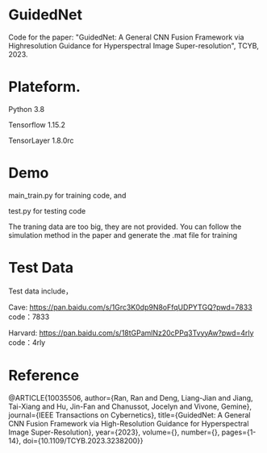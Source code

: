 # GuidedNet
Code for the paper: "GuidedNet: A General CNN Fusion Framework via Highresolution Guidance for Hyperspectral Image Super-resolution", TCYB, 2023.

# Plateform.

Python 3.8 

Tensorflow 1.15.2

TensorLayer 1.8.0rc

# Demo
main_train.py for training code, and 

test.py for testing code

The traning data are too big, they are not provided. You can follow the simulation method in the paper and generate the .mat file for training

# Test Data
Test data include，

Cave: https://pan.baidu.com/s/1Grc3K0dp9N8oFfqUDPYTGQ?pwd=7833 code：7833 


Harvard: https://pan.baidu.com/s/18tGPamlNz20cPPq3TvyyAw?pwd=4rly  code：4rly 


# Reference
@ARTICLE{10035506,
  author={Ran, Ran and Deng, Liang-Jian and Jiang, Tai-Xiang and Hu, Jin-Fan and Chanussot, Jocelyn and Vivone, Gemine},
  journal={IEEE Transactions on Cybernetics},
  title={GuidedNet: A General CNN Fusion Framework via High-Resolution Guidance for Hyperspectral Image Super-Resolution},
  year={2023},
  volume={},
  number={},
  pages={1-14},
  doi={10.1109/TCYB.2023.3238200}}
